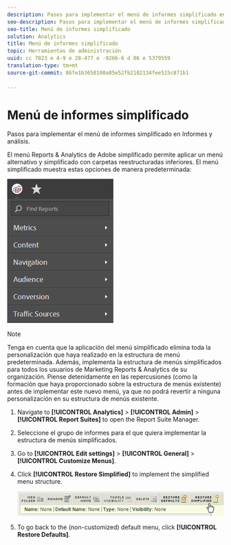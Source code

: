 ```yaml
---
description: Pasos para implementar el menú de informes simplificado en Informes y análisis.
seo-description: Pasos para implementar el menú de informes simplificado en Informes y análisis.
seo-title: Menú de informes simplificado
solution: Analytics
title: Menú de informes simplificado
topic: Herramientas de administración
uuid: cc 7023 e 4-9 e 28-477 e -9266-6 d 06 e 5379559
translation-type: tm+mt
source-git-commit: 86fe1b3650100a05e52fb2102134fee515c871b1

---
```



# Menú de informes simplificado

Pasos para implementar el menú de informes simplificado en Informes y análisis.

El menú Reports &amp; Analytics de Adobe simplificado permite aplicar un menú alternativo y simplificado con carpetas reestructuradas inferiores. El menú simplificado muestra estas opciones de manera predeterminada:

![](assets/simplified-menu.png)

>[!NOTE]
>
>Tenga en cuenta que la aplicación del menú simplificado elimina toda la personalización que haya realizado en la estructura de menú predeterminada. Además, implementa la estructura de menús simplificados para todos los usuarios de Marketing Reports &amp; Analytics de su organización. Piense detenidamente en las repercusiones (como la formación que haya proporcionado sobre la estructura de menús existente) antes de implementar este nuevo menú, ya que no podrá revertir a ninguna personalización en su estructura de menús existente.

1. Navigate to **[!UICONTROL Analytics]** &gt; **[!UICONTROL Admin]** &gt; **[!UICONTROL Report Suites]** to open the Report Suite Manager.
1. Seleccione el grupo de informes para el que quiera implementar la estructura de menús simplificados.
1. Go to **[!UICONTROL Edit settings]** &gt; **[!UICONTROL General]** &gt; **[!UICONTROL Customize Menus]**.
1. Click **[!UICONTROL Restore Simplified]** to implement the simplified menu structure.

   ![](assets/restore-simplified.png)

1. To go back to the (non-customized) default menu, click **[!UICONTROL Restore Defaults]**.
